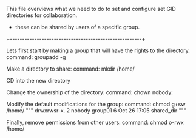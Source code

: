 
This file overviews what we need to do to set and configure set GID directories for collaboration.

- these can be shared by users of a specific group.

+------------------------------------------------------+


Lets first start by making a group that will have the rights to the directory.
command: groupadd -g <id> <new group name>


Make a directory to share: 
command: mkdir /home/<name of shared dir>


CD into the new directory


Change the ownership of the directory: 
command: chown nobody:<new group name> <name of directory to share>


Modify the default modifications for the group:
command: chmod g+sw /home/<name of dir>
"""
drwxrwsr-x. 2 nobody    group01     6 Oct 26 17:05 shared_dir
"""


Finally, remove permissions from other users:
command: chmod o-rwx /home/<name of directory to share>





